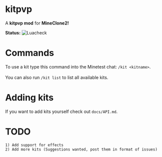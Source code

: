 # kitpvp
A __kitpvp mod__ for __MineClone2!__
<!--
Keep in mind that the below badge is for Code-Sploit's original repository.
See the commented badge for TechDudie's fork's Luacheck.
-->
__Status:__ ![Luacheck](https://github.com/Code-Sploit/kitpvp/actions/workflows/main.yml/badge.svg)
<!--
![Luacheck (TechDudie's fork)](https://github.com/TechDudie/kitpvp/actions/workflows/main.yml/badge.svg)
-->
# Commands
To use a kit type this command into the Minetest chat:
`/kit <kitname>`.<br><br>
You can also run
`/kit list`
to list all available kits.<br>
# Adding kits
If you want to add kits yourself check out `docs/API.md`.
# TODO
    1) Add support for effects
    2) Add more kits (Suggestions wanted, post them in format of issues)
